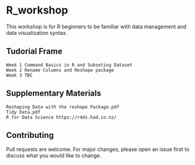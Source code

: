 # R_workshop
This workshop is for R beginners to be familiar with data management and data visualization syntax.

## Tudorial Frame
    Week 1 Command Basics in R and Subseting Dataset
    Week 2 Rename Columns and Reshape package
    Week 3 TBC

## Supplementary Materials
    Reshaping Data with the reshape Package.pdf
    Tidy Data.pdf 
    R for Data Science https://r4ds.had.co.nz/

## Contributing
Pull requests are welcome. For major changes, please open an issue first to discuss what you would like to change.
